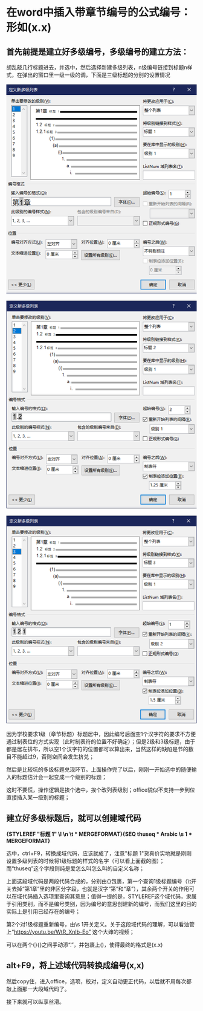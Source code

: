 # 在word中插入带章节编号的公式编号：形如(x.x)

## 首先前提是建立好多级编号，多级编号的建立方法：

胡乱敲几行标题进去，并选中，然后选择新建多级列表，n级编号链接到标题n样式，在弹出的窗口里一级一级的调，下面是三级标题的分别的设置情况

![biaoti1](./images/%E6%A0%87%E9%A2%981.png)

![biaoti1](./images/%E6%A0%87%E9%A2%982.png)

![biaoti1](./images/%E6%A0%87%E9%A2%983.png)

因为学校要求1级（章节标题）标题居中，因此编号后面空1个汉字符的要求不方便通过制表位的方式实现（此时制表符的位置不好确定）；但是2级和3级标题，由于都是居左排布，所以空1个汉字符的位置都可以算出来，当然这样的缺陷是节的数目不能超过9，否则空间会发生挤兑；

然后是比较坑的多级标题兑现环节。上面操作完了以后，刚刚一开始选中的随便输入的标题估计会一起变成一个级别的标题；

这时不要慌，操作逻辑是挨个选中，挨个改列表级别；office貌似不支持一步到位直接插入某一级别的标题；

## 建立好多级标题后，就可以创建域代码

**{STYLEREF "标题 1" \l \n \t \* MERGEFORMAT}{SEQ thuseq \* Arabic \s 1 \* MERGEFORMAT}**

选中，ctrl+F9，转换成域代码，应该就成了，注意"标题 1"货真价实地就是刚刚设置多级列表的时候将1级标题的样式的名字（可以看上面截的图）；而“thuseq”这个字段则纯是爱怎么叫怎么叫的自定义名称；

上面这段域代码是两段代码合成的，分别由{}包裹，第一个查询1级标题编号（\t开关去掉“第1章”里的非区分字段，也就是汉字“第”和“章”），其余两个开关的作用可以在域代码插入选项里查询其意思；值得一提的是，STYLEREF这个域代码，隶属于引用类别，而不是编号类别，因为编号的意思创建新的编号，而我们这里的目的实际上是引用已经存在的编号；

第2个对1级标题重新编号，由\s 1开关定义。关于这段域代码的理解，可以看油管上“https://youtu.be/WtR_XnIb-Eo” 这个大婶的视频；

可以在两个{}{}之间手动添“.”，并包裹上()，使得最终的格式是(x.x)

## alt+F9，将上述域代码转换成编号(x,x)

然后copy住，进入office，选项，校对，定义自动更正代码，以后就不用每次都敲上面那一大段域代码了。

接下来就可以纵享丝滑。